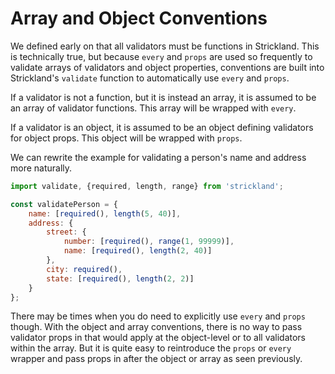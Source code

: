 # Array and Object Conventions

We defined early on that all validators must be functions in Strickland. This is technically true, but because `every` and `props` are used so frequently to validate arrays of validators and object properties, conventions are built into Strickland's `validate` function to automatically use `every` and `props`.

If a validator is not a function, but it is instead an array, it is assumed to be an array of validator functions. This array will be wrapped with `every`.

If a validator is an object, it is assumed to be an object defining validators for object props. This object will be wrapped with `props`.

We can rewrite the example for validating a person's name and address more naturally.

``` jsx
import validate, {required, length, range} from 'strickland';

const validatePerson = {
    name: [required(), length(5, 40)],
    address: {
        street: {
            number: [required(), range(1, 99999)],
            name: [required(), length(2, 40)]
        },
        city: required(),
        state: [required(), length(2, 2)]
    }
};
```

There may be times when you do need to explicitly use `every` and `props` though. With the object and array conventions, there is no way to pass validator props in that would apply at the object-level or to all validators within the array. But it is quite easy to reintroduce the `props` or `every` wrapper and pass props in after the object or array as seen previously.
